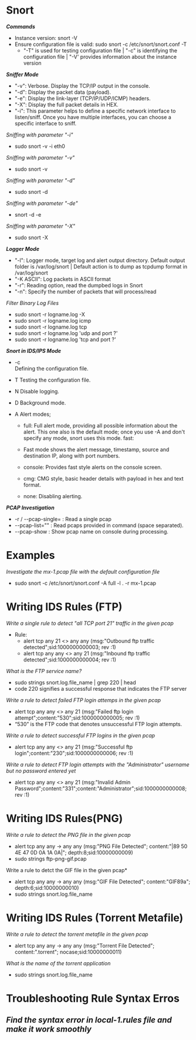 # Snort

***Commands***
- Instance version: snort -V
- Ensure configuration file is valid: sudo snort -c /etc/snort/snort.conf -T
  - "-T" is used for testing configuration file | "-c" is identifying the configuration file | "-V' provides information about the instance version

***Sniffer Mode***
-  "-v": Verbose. Display the TCP/IP output in the console.
- "-d": Display the packet data (payload).
- "-e": Display the link-layer (TCP/IP/UDP/ICMP) headers. 
- "-X":	Display the full packet details in HEX.
- "-i":	This parameter helps to define a specific network interface to listen/sniff. Once you have multiple interfaces, you can choose a specific interface to sniff.  

*Sniffing with parameter "-i"*
- sudo snort -v -i eth0

*Sniffing with parameter "-v"*
- sudo snort -v

*Sniffing with parameter "-d"*
- sudo snort -d

*Sniffing with parameter "-de"*
- snort -d -e

*Sniffing with parameter "-X"*
- sudo snort -X

***Logger Mode***
- "-l": Logger mode, target log and alert output directory. Default output folder is /var/log/snort | Default action is to dump as tcpdump format in /var/log/snort
- "-K ASCII": Log packets in ASCII format
- "-r": Reading option, read the dumpbed logs in Snort
- "-n": Specify the number of packets that will process/read

*Filter Binary Log Files*
- sudo snort -r logname.log -X
- sudo snort -r logname.log icmp
- sudo snort -r logname.log tcp
- sudo snort -r logname.log 'udp and port ?'
- sudo snort -r logname.log 'tcp and port ?'

***Snort in IDS/IPS Mode***
- -c	
Defining the configuration file.

- T	Testing the configuration file.
- N	Disable logging.
- D	Background mode.
- A	Alert modes;

  - full: Full alert mode, providing all possible information about the alert. This one also is the default mode; once you use -A and don't specify any mode, snort uses this mode.
fast:
  - Fast mode shows the alert message, timestamp, source and destination IP, along with port numbers.

  - console: Provides fast style alerts on the console screen.

  - cmg: CMG style, basic header details with payload in hex and text format.

  - none: Disabling alerting.
 
***PCAP Investigation***
- -r / --pcap-single= :	Read a single pcap
- --pcap-list="" :	Read pcaps provided in command (space separated).
- --pcap-show	: Show pcap name on console during processing.

# Examples

*Investigate the mx-1.pcap file with the default configuration file*
- sudo snort -c /etc/snort/snort.conf -A full -l . -r mx-1.pcap


# Writing IDS Rules (FTP)
*Write a single rule to detect "all TCP port 21" traffic in the given pcap*
- Rule: 
  - alert tcp any 21 <> any any (msg:"Outbound ftp traffic detected";sid:1000000000003; rev :1)
  - alert tcp any any <> any 21 (msg:"Inbound ftp traffic detected";sid:1000000000004; rev :1)
 
*What is the FTP service name?*
- sudo strings snort.log.file_name | grep 220 | head
- code 220 signifies a successful response that indicates the FTP server

*Write a rule to detect failed FTP login attemps in the given pcap*
- alert tcp any any <> any 21 (msg:"Failed ftp login attempt";content:"530";sid:1000000000005; rev :1)
- “530” is the FTP code that denotes unsuccessful FTP login attempts.

*Write a rule to detect successful FTP logins in the given pcap*
- alert tcp any any <> any 21 (msg:"Successful ftp login";content:"230";sid:1000000000006; rev :1)

*Write a rule to detect FTP login attempts with the "Administrator" username but no password entered yet*
- alert tcp any any <> any 21 (msg:"Invalid Admin Password";content:"331";content:"Administrator";sid:1000000000008; rev :1)

# Writing IDS Rules(PNG)

*Write a rule to detect the PNG file in the given pcap*
- alert tcp any any -> any any (msg:"PNG File Detected"; content:"|89 50 4E 47 0D 0A 1A 0A|"; depth:8;sid:10000000009)
- sudo strings ftp-png-gif.pcap

Write a rule to detct the GIF file in the given pcap*
- alert tcp any any -> any any (msg:"GIF File Detected"; content:"GIF89a"; depth:6;sid:10000000010)
- sudo strings snort.log.file_name

# Writing IDS Rules (Torrent Metafile)

*Write a rule to detect the torrent metafile in the given pcap*
- alert tcp any any -> any any (msg:"Torrent File Detected"; content:".torrent"; nocase;sid:10000000011)

*What is the name of the torrent application*
- sudo strings snort.log.file_name

# Troubleshooting Rule Syntax Erros

*Find the syntax error in local-1.rules file and make it work smoothly*
- 








